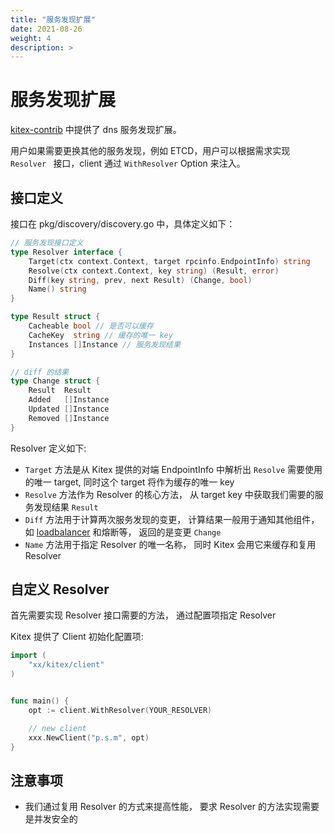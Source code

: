 ```yaml
---
title: "服务发现扩展"
date: 2021-08-26
weight: 4
description: >
---
```


# 服务发现扩展

[kitex-contrib](https://github.com/kitex-contrib) 中提供了 dns 服务发现扩展。

用户如果需要更换其他的服务发现，例如 ETCD，用户可以根据需求实现 `Resolver ` 接口，client 通过 `WithResolver` Option 来注入。

## 接口定义

接口在 pkg/discovery/discovery.go 中，具体定义如下：

```go
// 服务发现接口定义
type Resolver interface {
    Target(ctx context.Context, target rpcinfo.EndpointInfo) string
    Resolve(ctx context.Context, key string) (Result, error)
    Diff(key string, prev, next Result) (Change, bool)
    Name() string
}

type Result struct {
    Cacheable bool // 是否可以缓存
    CacheKey  string // 缓存的唯一 key
    Instances []Instance // 服务发现结果
}

// diff 的结果
type Change struct {
    Result  Result
    Added   []Instance
    Updated []Instance
    Removed []Instance
}
```

Resolver 定义如下:

- `Target` 方法是从 Kitex 提供的对端 EndpointInfo 中解析出 `Resolve` 需要使用的唯一 target, 同时这个 target 将作为缓存的唯一 key
- `Resolve` 方法作为 Resolver 的核心方法， 从 target key 中获取我们需要的服务发现结果 `Result`
- `Diff` 方法用于计算两次服务发现的变更， 计算结果一般用于通知其他组件， 如 [loadbalancer](./loadbalance_cn.md) 和熔断等， 返回的是变更 `Change`
- `Name` 方法用于指定 Resolver 的唯一名称， 同时 Kitex 会用它来缓存和复用 Resolver

## 自定义 Resolver

首先需要实现 Resolver 接口需要的方法， 通过配置项指定 Resolver

Kitex 提供了 Client 初始化配置项:

```go
import (
    "xx/kitex/client"
)


func main() {
    opt := client.WithResolver(YOUR_RESOLVER)

    // new client
    xxx.NewClient("p.s.m", opt)
}
```

## 注意事项

- 我们通过复用 Resolver 的方式来提高性能， 要求 Resolver 的方法实现需要是并发安全的